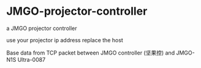 # JMGO-projector-controller
a JMGO projector controller 



use your projector ip address replace the host 


Base data from TCP packet between JMGO controller (坚果控) and JMGO-N1S Ultra-0087